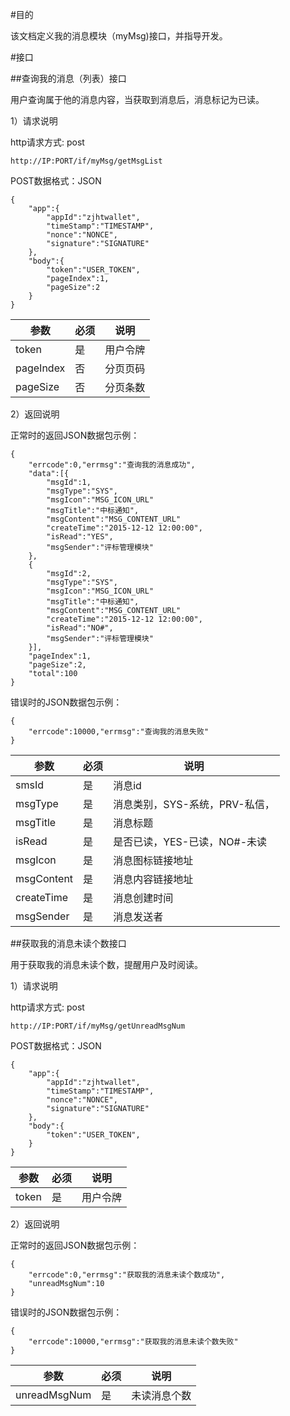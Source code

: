 #目的

该文档定义我的消息模块（myMsg)接口，并指导开发。

#接口

##查询我的消息（列表）接口

用户查询属于他的消息内容，当获取到消息后，消息标记为已读。

1）请求说明

http请求方式: post

    http://IP:PORT/if/myMsg/getMsgList


POST数据格式：JSON

    {
        "app":{
            "appId":"zjhtwallet",
            "timeStamp":"TIMESTAMP", 
            "nonce":"NONCE",
            "signature":"SIGNATURE"
        },
	    "body":{
            "token":"USER_TOKEN",
            "pageIndex":1,
            "pageSize":2
        }
    }


参数|必须|说明
------|------|-------
token|是|用户令牌
pageIndex|否|分页页码
pageSize|否|分页条数


2）返回说明

正常时的返回JSON数据包示例：

    {
        "errcode":0,"errmsg":"查询我的消息成功",
        "data":[{
            "msgId":1,
            "msgType":"SYS",
            "msgIcon":"MSG_ICON_URL" 
            "msgTitle":"中标通知",
            "msgContent":"MSG_CONTENT_URL"
            "createTime":"2015-12-12 12:00:00",
            "isRead":"YES", 
            "msgSender":"评标管理模块"
        },
        {
            "msgId":2,
            "msgType":"SYS",
            "msgIcon":"MSG_ICON_URL" 
            "msgTitle":"中标通知",
            "msgContent":"MSG_CONTENT_URL"
            "createTime":"2015-12-12 12:00:00",
            "isRead":"NO#", 
            "msgSender":"评标管理模块"
        }],
        "pageIndex":1,
        "pageSize":2,
        "total":100
    }

错误时的JSON数据包示例：

    {
        "errcode":10000,"errmsg":"查询我的消息失败"
    }


参数|必须|说明
----|----|----
smsId|是|消息id
msgType|是|消息类别，SYS-系统，PRV-私信，
msgTitle|是|消息标题
isRead|是|是否已读，YES-已读，NO#-未读
msgIcon|是|消息图标链接地址
msgContent|是|消息内容链接地址
createTime|是|消息创建时间
msgSender|是|消息发送者



##获取我的消息未读个数接口

用于获取我的消息未读个数，提醒用户及时阅读。

1）请求说明

http请求方式: post

    http://IP:PORT/if/myMsg/getUnreadMsgNum


POST数据格式：JSON

    {
        "app":{
            "appId":"zjhtwallet",
            "timeStamp":"TIMESTAMP", 
            "nonce":"NONCE",
            "signature":"SIGNATURE"
        },
        "body":{
            "token":"USER_TOKEN",
        }
    }


参数|必须|说明
------|------|-------
token|是|用户令牌


2）返回说明

正常时的返回JSON数据包示例：

    {
        "errcode":0,"errmsg":"获取我的消息未读个数成功",
        "unreadMsgNum":10
    }

错误时的JSON数据包示例：

    {
        "errcode":10000,"errmsg":"获取我的消息未读个数失败"
    }


参数|必须|说明
----|----|----
unreadMsgNum|是|未读消息个数


